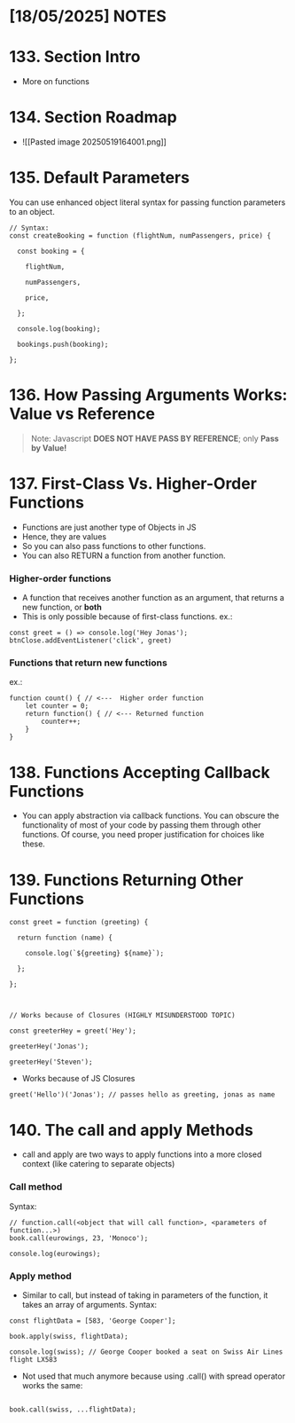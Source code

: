 
# [18/05/2025] NOTES

# 133. Section Intro

- More on functions
# 134. Section Roadmap

- ![[Pasted image 20250519164001.png]]
# 135. Default Parameters

You can use enhanced object literal syntax for passing function parameters to an object.

```
// Syntax:
const createBooking = function (flightNum, numPassengers, price) {

  const booking = {

    flightNum,

    numPassengers,

    price,

  };

  console.log(booking);

  bookings.push(booking);

};
```


# 136. How Passing Arguments Works: Value vs Reference
> Note: Javascript **DOES NOT HAVE PASS BY REFERENCE**; only **Pass by Value!**

# 137. First-Class Vs. Higher-Order Functions

- Functions are just another type of Objects in JS
- Hence, they are values
- So you can also pass functions to other functions.
- You can also RETURN a function from another function.

### Higher-order functions
- A function that receives another function as an argument, that returns a new function, or **both**
- This is only possible because of first-class functions.
ex.:

```
const greet = () => console.log('Hey Jonas');
btnClose.addEventListener('click', greet)
```

### Functions that return new functions
ex.:
```
function count() { // <---  Higher order function
	let counter = 0;
	return function() { // <--- Returned function
		counter++;
	}
}
```


# 138. Functions Accepting Callback Functions

- You can apply abstraction via callback functions.  You can obscure the functionality of most of your code by passing them through other functions. Of course, you need proper justification for choices like these.

# 139. Functions Returning Other Functions

```
const greet = function (greeting) {

  return function (name) {

    console.log(`${greeting} ${name}`);

  };

};

  

// Works because of Closures (HIGHLY MISUNDERSTOOD TOPIC)

const greeterHey = greet('Hey');

greeterHey('Jonas');

greeterHey('Steven');
```

- Works because of JS Closures
```
greet('Hello')('Jonas'); // passes hello as greeting, jonas as name
```

# 140. The call and apply Methods

- call and apply are two ways to apply functions into a more closed context (like catering to separate objects)  

### Call method

Syntax:
```
// function.call(<object that will call function>, <parameters of function...>)
book.call(eurowings, 23, 'Monoco');

console.log(eurowings);
```

### Apply method

- Similar to call, but instead of taking in parameters of the function, it takes an array of arguments.
Syntax:
```
const flightData = [583, 'George Cooper'];

book.apply(swiss, flightData);

console.log(swiss); // George Cooper booked a seat on Swiss Air Lines flight LX583
```

- Not used that much anymore because using .call() with spread operator works the same:
```

book.call(swiss, ...flightData);
```